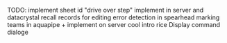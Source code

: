 TODO:
	implement sheet id
	"drive over step" implement in server and datacrystal
	recall records for editing
	error detection in spearhead
	marking teams in aquapipe + implement on server
	cool intro rice
	Display command dialoge
